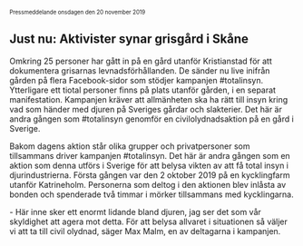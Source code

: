 <sub><sup>Pressmeddelande onsdagen den 20 november 2019</sup></sub>
 
## Just nu: Aktivister synar grisgård i Skåne

Omkring 25 personer har gått in på en gård utanför Kristianstad för att dokumentera grisarnas levnadsförhållanden. De sänder nu live inifrån gården på flera Facebook-sidor som stödjer kampanjen #totalinsyn. Ytterligare ett tiotal personer finns på plats utanför gården, i en separat manifestation. Kampanjen kräver att allmänheten ska ha rätt till insyn kring vad som händer med djuren på Sveriges gårdar och slakterier. Det här är andra gången som #totalinsyn genomför en civilolydnadsaktion på en gård i Sverige.

Bakom dagens aktion står olika grupper och privatpersoner som tillsammans driver kampanjen #totalinsyn. Det här är andra gången som en aktion som denna utförs i Sverige för att belysa vikten av att få total insyn i djurindustrierna. Första gången var den 2 oktober 2019 på en kycklingfarm utanför Katrineholm. Personerna som deltog i den aktionen blev inlåsta av bonden och spenderade två timmar i mörker tillsammans med kycklingarna. 

\- Här inne sker ett enormt lidande bland djuren, jag ser det som vår skyldighet att agera mot detta. För att belysa allvaret i situationen så väljer vi att ta till civil olydnad, säger Max Malm, en av deltagarna i kampanjen.
